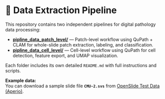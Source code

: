 # 🧬 Data Extraction Pipeline

This repository contains two independent pipelines for digital pathology data processing:

- [**pipline_data_patch_level/**](./pipline_data_patch_level) — Patch-level workflow using QuPath + CLAM for whole-slide patch extraction, labeling, and classification.  
- [**pipline_data_cell_level/**](./pipline_data_cell_level) — Cell-level workflow using QuPath for cell detection, feature export, and UMAP visualization.

Each folder includes its own detailed `README.md` with full instructions and scripts.

**Example data:**  
You can download a sample slide file **`CMU-2.svs`** from [OpenSlide Test Data (Aperio)](https://openslide.cs.cmu.edu/download/openslide-testdata/Aperio/).


